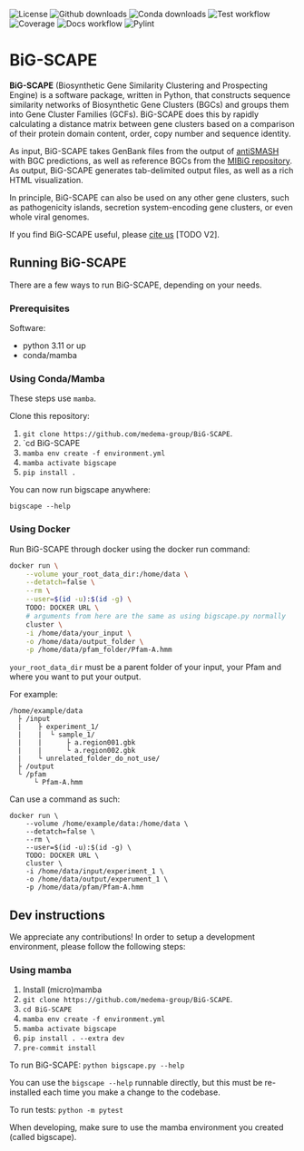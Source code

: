 ![License](https://img.shields.io/github/license/medema-group/BiG-SCAPE)
![Github downloads](https://img.shields.io/github/downloads/medema-group/BiG-SCAPE/latest/total?label=Github%20downloads%20%28latest%29)
![Conda downloads](https://img.shields.io/conda/dn/bioconda/bigscape?label=Conda%20downloads)
![Test workflow](https://github.com/medema-group/BiG-SCAPE/actions/workflows/test.yml/badge.svg)
![Coverage](https://medema-group.github.io/BiG-SCAPE/badges/coverage.svg)
![Docs workflow](https://github.com/medema-group/BiG-SCAPE/actions/workflows/docs.yml/badge.svg)
![Pylint](https://medema-group.github.io/BiG-SCAPE/badges/pylint.svg)


# BiG-SCAPE

**BiG-SCAPE** (Biosynthetic Gene Similarity Clustering and Prospecting Engine) is a software package, written in Python, that constructs sequence similarity networks of Biosynthetic Gene Clusters (BGCs) and groups them into Gene Cluster Families (GCFs). BiG-SCAPE does this by rapidly calculating a distance matrix between gene clusters based on a comparison of their protein domain content, order, copy number and sequence identity.

As input, BiG-SCAPE takes GenBank files from the output of [antiSMASH](https://antismash.secondarymetabolites.org) with BGC predictions, as well as reference BGCs from the [MIBiG repository](https://mibig.secondarymetabolites.org/). As output, BiG-SCAPE generates tab-delimited output files, as well as a rich HTML visualization.

In principle, BiG-SCAPE can also be used on any other gene clusters, such as pathogenicity islands, secretion system-encoding gene clusters, or even whole viral genomes.

If you find BiG-SCAPE useful, please [cite us]() [TODO V2].



## Running BiG-SCAPE

There are a few ways to run BiG-SCAPE, depending on your needs.

### Prerequisites

Software:

- python 3.11 or up
- conda/mamba

### Using Conda/Mamba

These steps use `mamba`.

Clone this repository:

1. `git clone https://github.com/medema-group/BiG-SCAPE`.
2. `cd BiG-SCAPE
3. `mamba env create -f environment.yml`
4. `mamba activate bigscape`
5. `pip install .`

You can now run bigscape anywhere:

`bigscape --help`

### Using Docker
Run BiG-SCAPE through docker using the docker run command:

```sh
docker run \
    --volume your_root_data_dir:/home/data \
    --detatch=false \
    --rm \
    --user=$(id -u):$(id -g) \
    TODO: DOCKER URL \
    # arguments from here are the same as using bigscape.py normally
    cluster \
    -i /home/data/your_input \
    -o /home/data/output_folder \
    -p /home/data/pfam_folder/Pfam-A.hmm
```

`your_root_data_dir` must be a parent folder of your input, your Pfam and where you want
to put your output.

For example:

```
/home/example/data
  ├ /input
  |    ├ experiment_1/
  |    |  └ sample_1/
  |    |      ├ a.region001.gbk
  |    |      └ a.region002.gbk
  |    └ unrelated_folder_do_not_use/
  ├ /output
  └ /pfam
      └ Pfam-A.hmm
```

Can use a command as such:

```
docker run \
    --volume /home/example/data:/home/data \
    --detatch=false \
    --rm \
    --user=$(id -u):$(id -g) \
    TODO: DOCKER URL \
    cluster \
    -i /home/data/input/experiment_1 \
    -o /home/data/output/experument_1 \
    -p /home/data/pfam/Pfam-A.hmm
```


## Dev instructions

We appreciate any contributions!
In order to setup a development environment, please follow the following steps:

### Using mamba

1. Install (micro)mamba
2. `git clone https://github.com/medema-group/BiG-SCAPE`.
3. `cd BiG-SCAPE`
4. `mamba env create -f environment.yml`
5. `mamba activate bigscape`
6. `pip install . --extra dev`
7. `pre-commit install`

To run BiG-SCAPE:
`python bigscape.py --help`

You can use the `bigscape --help` runnable directly, but this must be re-installed each
time you make a change to the codebase.

To run tests:
`python -m pytest`

When developing, make sure to use the mamba environment you created (called bigscape).

